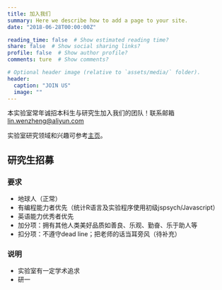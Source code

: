 ```yaml
---
title: 加入我们
summary: Here we describe how to add a page to your site.
date: "2018-06-28T00:00:00Z"

reading_time: false  # Show estimated reading time?
share: false  # Show social sharing links?
profile: false  # Show author profile?
comments: ture  # Show comments?

# Optional header image (relative to `assets/media/` folder).
header:
  caption: "JOIN US"
  image: ""
---
```


本实验室常年诚招本科生与研究生加入我们的团队！联系邮箱 [lin.wenzheng@aliyun.com](lin.wenzheng@aliyun.com)

实验室研究领域和兴趣可参考[主页](https://home.lwz.one/#about)。

## 研究生招募
### 要求
- 地球人（正常）
- 有编程能力者优先（统计R语言及实验程序使用初级jspsych/Javascript）
- 英语能力优秀者优先
- 加分项：拥有其他人类美好品质如善良、乐观、勤奋、乐于助人等
- 扣分项：不遵守dead line；把老师的话当耳旁风（待补充）
### 说明
- 实验室有一定学术追求
- 研一
